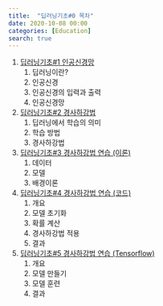 ```yaml
---
title:  "딥러닝기초#0 목차"
date: 2020-10-08 00:00
categories: [Education]
search: true
---
```

1. [딥러닝기초#1 인공신경망](..\01_neural_network)
    1. 딥러닝이란?
    2. 인공신경
    3. 인공신경의 입력과 출력
    4. 인공신경망
2. [딥러닝기초#2 경사하강법](..\02_gradient_descent)
    1. 딥러닝에서 학습의 의미
    2. 학습 방법
    3. 경사하강법
3. [딥러닝기초#3 경사하강법 연습 (이론)](..\03_gd_exercise_theory)
    1. 데이터
    2. 모델
    3. 배경이론
4. [딥러닝기초#4 경사하강법 연습 (코드)](..\04_gd_exercise_code)
    1. 개요
    2. 모델 초기화
    3. 확률 계산
    4. 경사하강법 적용
    5. 결과
5. [딥러닝기초#5 경사하강법 연습 (Tensorflow)](..\05_gd_exercise_tf)
    1. 개요
    2. 모델 만들기
    3. 모델 훈련
    4. 결과